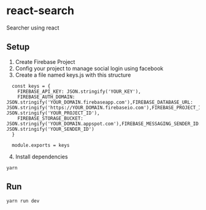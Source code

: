 # react-search
Searcher using react

## Setup

1. Create Firebase Project
2. Config your project to manage social login using facebook
3. Create a file named keys.js with this structure

```
  const keys = {
    FIREBASE_API_KEY: JSON.stringify('YOUR_KEY'),
    FIREBASE_AUTH_DOMAIN: JSON.stringify('YOUR_DOMAIN.firebaseapp.com'),FIREBASE_DATABASE_URL: JSON.stringify('https://YOUR_DOMAIN.firebaseio.com'),FIREBASE_PROJECT_ID: JSON.stringify('YOUR_PROJECT_ID'),
    FIREBASE_STORAGE_BUCKET: JSON.stringify('YOUR_DOMAIN.appspot.com'),FIREBASE_MESSAGING_SENDER_ID: JSON.stringify('YOUR_SENDER_ID')
  }

  module.exports = keys
```
4. Install dependencies
```
yarn
```
## Run

```
yarn run dev
```